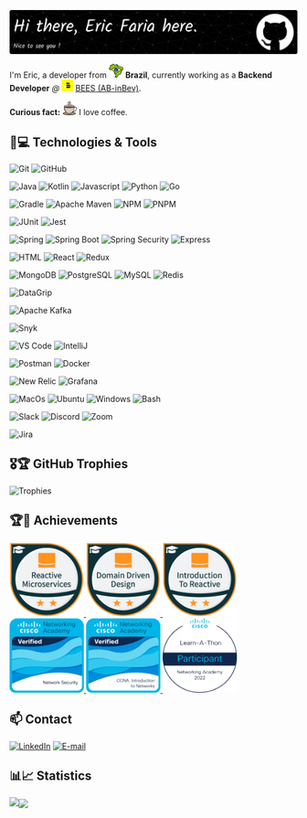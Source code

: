 ![Header](./img/github-header-image.png)

I'm Eric, a developer from <img src="./img/brazil.png" width="25"/> <b>Brazil</b>, currently working as a __Backend Developer__ _@_ <img src="./img/bees.png" width="20"/> [BEES (AB-inBev)](https://www.beesbank.com.br/).

__Curious fact:__ <img src="./img/coffee.png" width="25"/> I love coffee.

## 🚀💻 Technologies & Tools
 
![Git](https://img.shields.io/badge/-Git-black?style=flat-square&logo=git)
  ![GitHub](https://img.shields.io/badge/-GitHub-181717?style=flat-square&color=black&logo=github)
  
![Java](https://img.shields.io/badge/Java-Java?style=flat-square&logo=openjdk&color=black&logoColor=437291)
  ![Kotlin](https://img.shields.io/badge/Kotlin-Kotlin?style=flat-square&logo=kotlin&color=black)
  ![Javascript](https://img.shields.io/badge/Javascript-javascript?style=flat-square&logo=javascript&color=black)
  ![Python](https://img.shields.io/badge/Python-Python?style=flat-square&logo=python&color=black)
  ![Go](https://img.shields.io/badge/Go-Go?style=flat-square&logo=go&color=black&logoColor=00ADD8)

  ![Gradle](https://img.shields.io/badge/Gradle-Gradle?style=flat-square&logo=spring&color=black&logoColor=white)
  ![Apache Maven](https://img.shields.io/badge/Apache_Maven-Apache_Maven?style=flat-square&logo=apachemaven&color=black&logoColor=C71A36)
  ![NPM](https://img.shields.io/badge/NPM-NPM?style=flat-square&logo=npm&color=black&logoColor=CB3837)
    ![PNPM](https://img.shields.io/badge/PNPM-PNPM?style=flat-square&logo=pnpm&color=black&logoColor=F69220)

  ![JUnit](https://img.shields.io/badge/JUnit-JUnit?style=flat-square&logo=junit5&color=black&logoColor=25A162)
  ![Jest](https://img.shields.io/badge/Jest-Jest?style=flat-square&logo=jest&color=black&logoColor=C21325)

  ![Spring](https://img.shields.io/badge/Spring-Spring?style=flat-square&logo=spring&color=black&logoColor=green)
  ![Spring Boot](https://img.shields.io/badge/Spring_Boot-Spring_Boot?style=flat-square&logo=springboot&color=black&logoColor=green)
  ![Spring Security](https://img.shields.io/badge/Spring_Security-Spring_Security?style=flat-square&logo=springsecurity&color=black&logoColor=green)
  ![Express](https://img.shields.io/badge/Express-Express?style=flat-square&logo=express&color=black&logoColor=white)

![HTML](https://img.shields.io/badge/HTML-HTML?style=flat-square&logo=html5&color=black&logoColor=E34F26)
  ![React](https://img.shields.io/badge/React-React?style=flat-square&logo=react&color=black&logoColor=white)
  ![Redux](https://img.shields.io/badge/Redux-Reduxt?style=flat-square&logo=redux&color=black&logoColor=764ABC) 

  ![MongoDB](https://img.shields.io/badge/MongoDB-MongoDB?style=flat-square&logo=mongodb&color=black&logoColor=47A248)
![PostgreSQL](https://img.shields.io/badge/PostgreSQL-PostgreSQL?style=flat-square&logo=postgresql&color=black&logoColor=4169E1)
  ![MySQL](https://img.shields.io/badge/MySQL-MySQL?style=flat-square&logo=mysql&color=black&logoColor=4479A1)
![Redis](https://img.shields.io/badge/Redis-Redis?style=flat-square&logo=redis&color=black&logoColor=DC382D)

![DataGrip](https://img.shields.io/badge/DataGrip-DataGrip?style=flat-square&logo=datagrip&color=black&logoColor=white)  

  ![Apache Kafka](https://img.shields.io/badge/Apache_Kafka-Apacha_Kafka?style=flat-square&logo=apachekafka&color=black&logoColor=white) 

  ![Snyk](https://img.shields.io/badge/Snyk-111111?style=flat-square&logo=snyk&color=black&logoColor=4C4A73)
 
  ![VS Code](https://img.shields.io/badge/-VS%20Code-007ACC?style=flat-square&logo=visual-studio-code&color=black&logoColor=blue)
  ![IntelliJ](https://img.shields.io/badge/-IntelliJ%20IDEA-black?style=flat-square&logo=jetbrains)
  
  ![Postman](https://img.shields.io/badge/Postman-black?style=flat-square&logo=postman)
  ![Docker](https://img.shields.io/badge/Docker-Docker?style=flat-square&logo=docker&color=black&logoColor=blue)

   ![New Relic](https://img.shields.io/badge/NewRelic-111111?style=flat-square&logo=newrelic&color=black&logoColor=1CE783)
  ![Grafana](https://img.shields.io/badge/Grafana-111111?style=flat-square&logo=grafana&color=black&logoColor=F46800)

![MacOs](https://img.shields.io/badge/MacOS-MacOS?style=flat-square&logo=macos&color=black&logoColor=white)
 ![Ubuntu](https://img.shields.io/badge/Ubuntu-Ubuntu?style=flat-square&logo=ubuntu&color=black&logoColor=E95420)
 ![Windows](https://img.shields.io/badge/Windows-Windows?style=flat-square&logo=windows&color=black&logoColor=white)
  ![Bash](https://img.shields.io/badge/Bash-Bash?style=flat-square&logo=gnubash&color=black&logoColor=4EAA25)

 ![Slack](https://img.shields.io/badge/Slack-Slack?style=flat-square&logo=slack&color=black&logoColor=4A154B)
  ![Discord](https://img.shields.io/badge/Discord-Discord?style=flat-square&logo=discord&color=black&logoColor=5865F2)
 ![Zoom](https://img.shields.io/badge/Zoom-Zoom?style=flat-square&logo=zoom&color=black&logoColor=0B5CFF)

 ![Jira](https://img.shields.io/badge/Jira-111111?style=flat-square&logo=jira&color=black&logoColor=0052CC)


 ## 🎖️🏆 GitHub Trophies
 ![Trophies](https://github-profile-trophy.vercel.app/?username=eric-faria&theme=algolia&column=-1)

  
 ## 🏆🏅 Achievements 
 <div>
  <a href="https://www.credly.com/badges/e59506e4-d328-4533-a3c6-48a8dcb03568/public_url" title="Reactive Architecture: Reactive Microservices - Level 2">    
  <img width=130 src="./img/badges/reactive-architecture-reactive-microservices-level-2.png" alt="Reactive Architecture: Reactive Microservices - Level 2"/>
  </a>
 <a href="https://www.credly.com/badges/b8184789-e2ef-4b9b-9a8c-eddf147e8a89/public_url" title="Reactive Architecture: Domain Driven Design - Level 2">    
  <img width=130 src="./img/badges/reactive-architecture-domain-driven-design-level-2.png" alt="Reactive Architecture: Domain Driven Design - Level 2"/>
  </a>
  <a href="https://www.credly.com/badges/29e257d5-8453-4086-a196-0e3fc90615e8/public_url" title="Reactive Architecture: Introduction to Reactive Systems - Level 2">    
  <img width=130 src="./img/badges/reactive-architecture-introduction-to-reactive-systems-level-2.png" alt="Reactive Architecture: Introduction to Reactive Systems - Level 2"/>
  </a>  
  <br/>
  <a href="https://www.credly.com/badges/041936e2-93f4-4149-9ad8-90c9750ab14f/public_url" title="Network Security">    
  <img width=130 src="./img/badges/network-security.png" alt="Network Security"/>
  </a>
 <a href="https://www.credly.com/badges/3cc843d0-f707-41a0-af57-7225c3276575/public_url" title="CCNA: Introduction to Networks">    
  <img width=130 src="./img/badges/ccna-introduction-to-networks.png" alt="CCNA: Introduction to Networks"/>
</a>
 <a href="https://www.credly.com/badges/b36d3e2b-06fb-4602-b3e2-d0f75ad451e1/public_url" title="Networking Academy Learn-A-Thon 2022">    
  <img width=130 src="./img/badges/networking-academy-learn-a-thon-2022.png" alt="Networking Academy Learn-A-Thon 2022"/>
</a>

 </div>
  

 ## 📫 Contact
  [![LinkedIn](https://img.shields.io/badge/LinkedIn-LinkedIn?style=for-the-badge&logo=linkedin&color=black&logoColor=0A66C2)](https://www.linkedin.com/in/eric-faria/)
   [![E-mail](https://img.shields.io/badge/E--mail-E--mail?style=for-the-badge&logo=gmail&color=black&logoColor=EA4335)](mailto:ericdeofaria@gmail.com)

   ## 📊📈 Statistics
<p>
 <img align="center" width=47% src="https://github-readme-stats.vercel.app/api?username=eric-faria&theme=transparent&show_icons=true&rank_icon=github">  
  <img align="left" src="https://github-readme-stats.vercel.app/api/top-langs/?username=eric-faria&theme=transparent&size_weight=0&count_weight=1&layout=compact">
</p>
